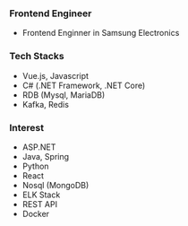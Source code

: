 ### Frontend Engineer
- Frontend Enginner in Samsung Electronics

### Tech Stacks
- Vue.js, Javascript
- C# (.NET Framework, .NET Core)
- RDB (Mysql, MariaDB)
- Kafka, Redis

### Interest
- ASP.NET
- Java, Spring
- Python
- React
- Nosql (MongoDB)
- ELK Stack
- REST API
- Docker

<!--
**personflower/personflower** is a ✨ _special_ ✨ repository because its `README.md` (this file) appears on your GitHub profile.

Here are some ideas to get you started:

- 🔭 I’m currently working on ...
- 🌱 I’m currently learning ...
- 👯 I’m looking to collaborate on ...
- 🤔 I’m looking for help with ...
- 💬 Ask me about ...
- 📫 How to reach me: ...
- 😄 Pronouns: ...
- ⚡ Fun fact: ...
-->
